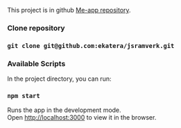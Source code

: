 This project is in github [Me-app repository](https://github.com/ekatera/jsramverk).

### Clone repository

### `git clone git@github.com:ekatera/jsramverk.git`

### Available Scripts

In the project directory, you can run:

### `npm start`

Runs the app in the development mode.  
Open [http://localhost:3000](http://localhost:3000) to view it in the browser.


